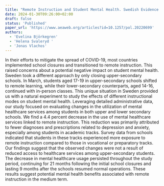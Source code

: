 ```yaml
---
title: "Remote Instruction and Student Mental Health. Swedish Evidence from the Pandemic"
date: 2024-01-30T09:26:00+02:00
draft: false
status: 'Published'
paper_url: 'https://www.aeaweb.org/articles?id=10.1257/pol.20220699'
authors:
  - 'Evelina Björkegren'
  - 'Helena Svaleryd '
  - 'Jonas Vlachos'
---
```


In their efforts to mitigate the spread of COVID-19, most countries implemented school closures and transitioned to remote instruction. This raised concerns about a potential negative impact on student mental health. Sweden took a different approach by only closing upper-secondary schools. In March, students aged 17-19 in upper-secondary schools shifted to remote learning, while their lower-secondary counterparts, aged 14-16, continued with in-person classes. This unique situation in Sweden provided us with a natural experiment to study the effects of different instructional modes on student mental health.
Leveraging detailed administrative data, our study focused on evaluating changes in the utilization of mental healthcare services among students in both upper and lower secondary schools. We find a 4.4 percent decrease in the use of mental healthcare services linked to remote instruction. This reduction was primarily attributed to fewer diagnoses and prescriptions related to depression and anxiety, especially among students in academic tracks. Survey data from schools indicated that students in these tracks experienced more exposure to remote instruction compared to those in vocational or preparatory tracks.
Our findings suggest that the observed changes were not a result of reduced access to healthcare services among upper-secondary students. The decrease in mental healthcare usage persisted throughout the study period, continuing for 21 months following the initial school closures and lasting 9 months after the schools resumed normal operations. These results suggest potential mental health benefits associated with remote instruction in the medium term.
